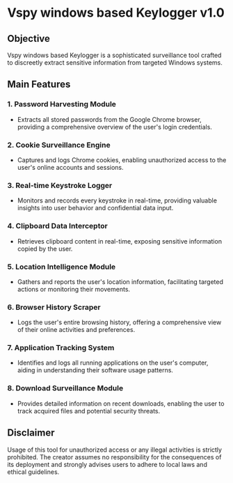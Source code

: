 # Vspy windows based Keylogger v1.0 

## Objective
Vspy windows based Keylogger is a sophisticated surveillance tool crafted to discreetly extract sensitive information from targeted Windows systems.

## Main Features

### 1. Password Harvesting Module
   - Extracts all stored passwords from the Google Chrome browser, providing a comprehensive overview of the user's login credentials.

### 2. Cookie Surveillance Engine
   - Captures and logs Chrome cookies, enabling unauthorized access to the user's online accounts and sessions.

### 3. Real-time Keystroke Logger
   - Monitors and records every keystroke in real-time, providing valuable insights into user behavior and confidential data input.

### 4. Clipboard Data Interceptor
   - Retrieves clipboard content in real-time, exposing sensitive information copied by the user.

### 5. Location Intelligence Module
   - Gathers and reports the user's location information, facilitating targeted actions or monitoring their movements.

### 6. Browser History Scraper
   - Logs the user's entire browsing history, offering a comprehensive view of their online activities and preferences.

### 7. Application Tracking System
   - Identifies and logs all running applications on the user's computer, aiding in understanding their software usage patterns.

### 8. Download Surveillance Module
   - Provides detailed information on recent downloads, enabling the user to track acquired files and potential security threats.

## Disclaimer
Usage of this tool for unauthorized access or any illegal activities is strictly prohibited. The creator assumes no responsibility for the consequences of its deployment and strongly advises users to adhere to local laws and ethical guidelines.
